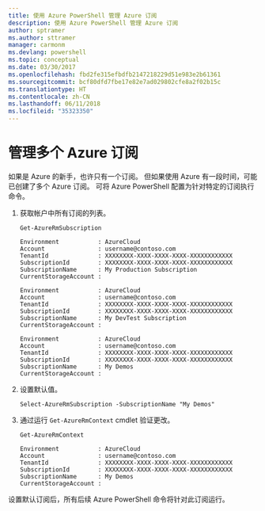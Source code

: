 ```yaml
---
title: 使用 Azure PowerShell 管理 Azure 订阅
description: 使用 Azure PowerShell 管理 Azure 订阅
author: sptramer
ms.author: sttramer
manager: carmonm
ms.devlang: powershell
ms.topic: conceptual
ms.date: 03/30/2017
ms.openlocfilehash: fbd2fe315efbdfb2147218229d51e983e2b61361
ms.sourcegitcommit: bcf80dfd7fbe17e82e7ad029802cfe8a2f02b15c
ms.translationtype: HT
ms.contentlocale: zh-CN
ms.lasthandoff: 06/11/2018
ms.locfileid: "35323350"
---
```

# <a name="manage-multiple-azure-subscriptions"></a>管理多个 Azure 订阅

如果是 Azure 的新手，也许只有一个订阅。 但如果使用 Azure 有一段时间，可能已创建了多个 Azure 订阅。 可将 Azure PowerShell 配置为针对特定的订阅执行命令。

1. 获取帐户中所有订阅的列表。

    ```azurepowershell-interactive
    Get-AzureRmSubscription
    ```

    ```output
    Environment           : AzureCloud
    Account               : username@contoso.com
    TenantId              : XXXXXXXX-XXXX-XXXX-XXXX-XXXXXXXXXXXX
    SubscriptionId        : XXXXXXXX-XXXX-XXXX-XXXX-XXXXXXXXXXXX
    SubscriptionName      : My Production Subscription
    CurrentStorageAccount :

    Environment           : AzureCloud
    Account               : username@contoso.com
    TenantId              : XXXXXXXX-XXXX-XXXX-XXXX-XXXXXXXXXXXX
    SubscriptionId        : XXXXXXXX-XXXX-XXXX-XXXX-XXXXXXXXXXXX
    SubscriptionName      : My DevTest Subscription
    CurrentStorageAccount :

    Environment           : AzureCloud
    Account               : username@contoso.com
    TenantId              : XXXXXXXX-XXXX-XXXX-XXXX-XXXXXXXXXXXX
    SubscriptionId        : XXXXXXXX-XXXX-XXXX-XXXX-XXXXXXXXXXXX
    SubscriptionName      : My Demos
    CurrentStorageAccount :
    ```

2. 设置默认值。

    ```azurepowershell-interactive
    Select-AzureRmSubscription -SubscriptionName "My Demos"
    ```

3. 通过运行 `Get-AzureRmContext` cmdlet 验证更改。

    ```azurepowershell-interactive
    Get-AzureRmContext
    ```

    ```output
    Environment           : AzureCloud
    Account               : username@contoso.com
    TenantId              : XXXXXXXX-XXXX-XXXX-XXXX-XXXXXXXXXXXX
    SubscriptionId        : XXXXXXXX-XXXX-XXXX-XXXX-XXXXXXXXXXXX
    SubscriptionName      : My Demos
    CurrentStorageAccount :
    ```

设置默认订阅后，所有后续 Azure PowerShell 命令将针对此订阅运行。

